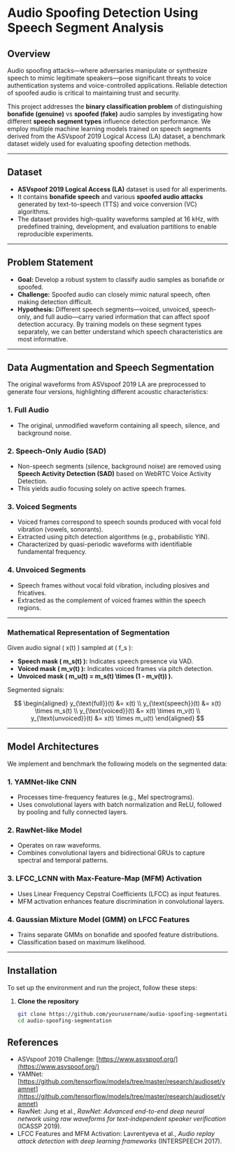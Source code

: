 # Audio Spoofing Detection Using Speech Segment Analysis

## Overview

Audio spoofing attacks—where adversaries manipulate or synthesize speech to mimic legitimate speakers—pose significant threats to voice authentication systems and voice-controlled applications. Reliable detection of spoofed audio is critical to maintaining trust and security.

This project addresses the **binary classification problem** of distinguishing **bonafide (genuine)** vs **spoofed (fake)** audio samples by investigating how different **speech segment types** influence detection performance. We employ multiple machine learning models trained on speech segments derived from the ASVspoof 2019 Logical Access (LA) dataset, a benchmark dataset widely used for evaluating spoofing detection methods.

---

## Dataset

- **ASVspoof 2019 Logical Access (LA)** dataset is used for all experiments.  
- It contains **bonafide speech** and various **spoofed audio attacks** generated by text-to-speech (TTS) and voice conversion (VC) algorithms.  
- The dataset provides high-quality waveforms sampled at 16 kHz, with predefined training, development, and evaluation partitions to enable reproducible experiments.

---

## Problem Statement

- **Goal:** Develop a robust system to classify audio samples as bonafide or spoofed.  
- **Challenge:** Spoofed audio can closely mimic natural speech, often making detection difficult.  
- **Hypothesis:** Different speech segments—voiced, unvoiced, speech-only, and full audio—carry varied information that can affect spoof detection accuracy. By training models on these segment types separately, we can better understand which speech characteristics are most informative.

---

## Data Augmentation and Speech Segmentation

The original waveforms from ASVspoof 2019 LA are preprocessed to generate four versions, highlighting different acoustic characteristics:

### 1. Full Audio  
- The original, unmodified waveform containing all speech, silence, and background noise.

### 2. Speech-Only Audio (SAD)  
- Non-speech segments (silence, background noise) are removed using **Speech Activity Detection (SAD)** based on WebRTC Voice Activity Detection.  
- This yields audio focusing solely on active speech frames.

### 3. Voiced Segments  
- Voiced frames correspond to speech sounds produced with vocal fold vibration (vowels, sonorants).  
- Extracted using pitch detection algorithms (e.g., probabilistic YIN).  
- Characterized by quasi-periodic waveforms with identifiable fundamental frequency.

### 4. Unvoiced Segments  
- Speech frames without vocal fold vibration, including plosives and fricatives.  
- Extracted as the complement of voiced frames within the speech regions.

---

### Mathematical Representation of Segmentation

Given audio signal \( x(t) \) sampled at \( f_s \):

- **Speech mask \( m_s(t) \):** Indicates speech presence via VAD.  
- **Voiced mask \( m_v(t) \):** Indicates voiced frames via pitch detection.  
- **Unvoiced mask \( m_u(t) = m_s(t) \times (1 - m_v(t)) \).**

Segmented signals:

$$
\begin{aligned}
y_{\text{full}}(t) &= x(t) \\
y_{\text{speech}}(t) &= x(t) \times m_s(t) \\
y_{\text{voiced}}(t) &= x(t) \times m_v(t) \\
y_{\text{unvoiced}}(t) &= x(t) \times m_u(t)
\end{aligned}
$$

---

## Model Architectures

We implement and benchmark the following models on the segmented data:

### 1. YAMNet-like CNN  
- Processes time-frequency features (e.g., Mel spectrograms).  
- Uses convolutional layers with batch normalization and ReLU, followed by pooling and fully connected layers.

### 2. RawNet-like Model  
- Operates on raw waveforms.  
- Combines convolutional layers and bidirectional GRUs to capture spectral and temporal patterns.

### 3. LFCC_LCNN with Max-Feature-Map (MFM) Activation  
- Uses Linear Frequency Cepstral Coefficients (LFCC) as input features.  
- MFM activation enhances feature discrimination in convolutional layers.

### 4. Gaussian Mixture Model (GMM) on LFCC Features  
- Trains separate GMMs on bonafide and spoofed feature distributions.  
- Classification based on maximum likelihood.

---

## Installation

To set up the environment and run the project, follow these steps:

1. **Clone the repository**  
   ```bash
   git clone https://github.com/yourusername/audio-spoofing-segmentation.git
   cd audio-spoofing-segmentation
## References

- ASVspoof 2019 Challenge: [https://www.asvspoof.org/](https://www.asvspoof.org/)
- YAMNet: [https://github.com/tensorflow/models/tree/master/research/audioset/yamnet](https://github.com/tensorflow/models/tree/master/research/audioset/yamnet)
- RawNet: Jung et al., *RawNet: Advanced end-to-end deep neural network using raw waveforms for text-independent speaker verification* (ICASSP 2019).
- LFCC Features and MFM Activation: Lavrentyeva et al., *Audio replay attack detection with deep learning frameworks* (INTERSPEECH 2017).
